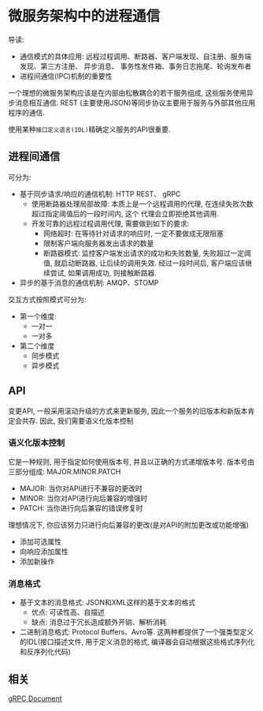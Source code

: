 # 微服务架构中的进程通信

导读: 
- 通信模式的具体应用: 远程过程调用、断路器、客户端发现、自注册、服务端发现、第三方注册、 异步消息、
事务性发件箱、事务日志拖尾、轮询发布者
- 进程间通信(IPC)机制的重要性

一个理想的微服务架构应该是在内部由松散耦合的若干服务组成, 这些服务使用异步消息相互通信. REST
(主要使用JSON)等同步协议主要用于服务与外部其他应用程序的通信.

使用某种`接口定义语言(IDL)`精确定义服务的API很重要.

## 进程间通信

可分为:
- 基于同步请求/响应的通信机制: HTTP REST、 gRPC
    - 使用断路器处理局部故障: 本质上是一个远程调用的代理, 在连续失败次数超过指定阈值后的一段时间内, 这个
    代理会立即拒绝其他调用.
    - 开发可靠的远程过程调用代理, 需要做到如下的要求:
        - 网络超时: 在等待针对请求的响应时, 一定不要做成无限阻塞
        - 限制客户端向服务器发出请求的数量
        - 断路器模式: 监控客户端发出请求的成功和失败数量, 失败超过一定阈值, 就启动断路器, 让后续的调用失效. 
        经过一段时间后, 客户端应该继续尝试, 如果调用成功, 则接触断路器.
- 异步的基于消息的通信机制: AMQP、STOMP

交互方式按照模式可分为:
- 第一个维度: 
    - 一对一
    - 一对多
- 第二个维度
    - 同步模式
    - 异步模式
    
## API
变更API, 一般采用滚动升级的方式来更新服务, 因此一个服务的旧版本和新版本肯定会共存. 因此, 我们需要语义化版本控制

### 语义化版本控制

它是一种规则, 用于指定如何使用版本号, 并且以正确的方式递增版本号. 版本号由三部分组成: MAJOR.MINOR.PATCH
- MAJOR: 当你对API进行不兼容的更改时
- MINOR: 当你对API进行向后兼容的增强时
- PATCH: 当你进行向后兼容的错误修复时

理想情况下, 你应该努力只进行向后兼容的更改(是对API的附加更改或功能增强)
- 添加可选属性
- 向响应添加属性
- 添加新操作
    
### 消息格式
- 基于文本的消息格式: JSON和XML这样的基于文本的格式
    - 优点: 可读性高、自描述
    - 缺点: 消息过于冗长造成额外开销、解析消耗
- 二进制消息格式: Protocol Buffers、Avro等.  这两种都提供了一个强类型定义的IDL(接口描述文件, 
用于定义消息的格式, 编译器会自动根据这些格式序列化和反序列化代码)


## 相关

[gRPC Document](https://www.grpc.io/docs/)